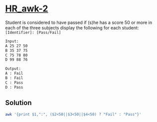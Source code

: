 # [HR_awk-2](https://www.hackerrank.com/challenges/awk-2)

Student is considered to have passed if (s)he has a score 50 or more in each of the three subjects
display the following for each student: `[Identifier]: [Pass/Fail]`

```txt
Input:
A 25 27 50
B 35 37 75
C 75 78 80
D 99 88 76

Output:
A : Fail
B : Fail
C : Pass
D : Pass
```

## Solution

```sh
awk '{print $1,":", ($2<50||$3<50||$4<50) ? "Fail" : "Pass"}'
```
